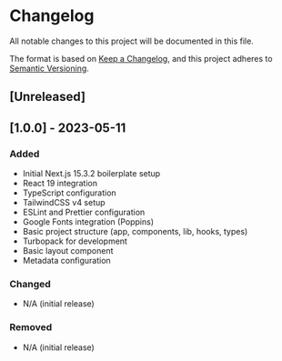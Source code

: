 # Changelog

All notable changes to this project will be documented in this file.

The format is based on [Keep a Changelog](https://keepachangelog.com/en/1.0.0/),
and this project adheres to [Semantic Versioning](https://semver.org/spec/v2.0.0.html).

## [Unreleased]

## [1.0.0] - 2023-05-11

### Added

- Initial Next.js 15.3.2 boilerplate setup
- React 19 integration
- TypeScript configuration
- TailwindCSS v4 setup
- ESLint and Prettier configuration
- Google Fonts integration (Poppins)
- Basic project structure (app, components, lib, hooks, types)
- Turbopack for development
- Basic layout component
- Metadata configuration

### Changed

- N/A (initial release)

### Removed

- N/A (initial release)